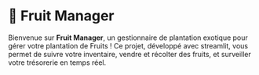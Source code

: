 #  🍇 Fruit Manager
Bienvenue sur **Fruit Manager**, un gestionnaire de plantation exotique pour gérer votre plantation de Fruits ! Ce projet, développé avec streamlit, vous permet de suivre votre inventaire, vendre et récolter des fruits, et surveiller votre trésorerie en temps réel.